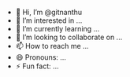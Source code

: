 - 👋 Hi, I’m @gitnanthu
- 👀 I’m interested in ...
- 🌱 I’m currently learning ...
- 💞️ I’m looking to collaborate on ...
- 📫 How to reach me ...
- 😄 Pronouns: ...
- ⚡ Fun fact: ...

<!---
gitnanthu/gitnanthu is a ✨ special ✨ repository because its `README.md` (this file) appears on your GitHub profile.
You can click the Preview link to take a look at your changes.
--->
